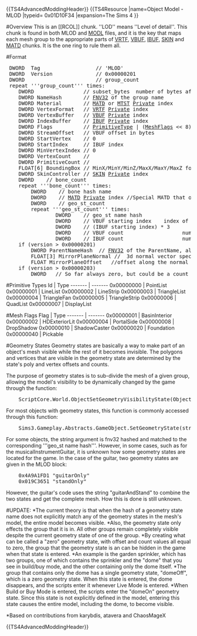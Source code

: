 {{TS4AdvancedModdingHeader}}
{{TS4Resource
|name=Object Model - MLOD
|typeid= 0x01D10F34
|expansion=The Sims 4
}}
<br clear="all">

#Overview
This is an [[RCOL]] chunk.  ''LOD'' means ''Level of detail''. This chunk is found in both MLOD and <a href="0x01661233">MODL</a> files, and it is the key that maps each mesh group to the appropriate parts of <a href="0x01D0E723">VRTF</a>, <a href="0x01D0E6FB">VBUF</a>, <a href="0x01D0E70F">IBUF</a>, <a href="0x01D0E76B">SKIN</a> and <a href="0x01D0E75D">MATD</a> chunks. It is the one ring to rule them all.

#Format
<pre>
 DWORD  Tag                  // 'MLOD'
 DWORD  Version              // 0x00000201
 DWORD                       // group_count
 repeat '''group_count''' times:
 	DWORD                // subset_bytes  number of bytes after here in this repetition
 	DWORD NameHash       // <a href="FNV">FNV32</a> of the group name
 	DWORD Material       // <a href="0x01D0E75D">MATD</a> or <a href="0x02019972">MTST</a> <a href="RCOL#References">Private</a> index
 	DWORD VertexFormat   // <a href="0x01D0E723">VRTF</a> <a href="RCOL#References">Private</a> index
 	DWORD VertexBuffer   // <a href="0x01D0E6FB">VBUF</a> <a href="RCOL#References">Private</a> index
 	DWORD IndexBuffer    // <a href="0x01D0E70F">IBUF</a> <a href="RCOL#References">Private</a> index
 	DWORD Flags          // <a href="#Primitive_Types">PrimitiveType</a> | (<a href="#Mesh_Flags">MeshFlags</a> << 8)
 	DWORD StreamOffset   // VBUF offset in bytes
 	DWORD StartVertex    // 0
 	DWORD StartIndex     // IBUF index
 	DWORD MinVertexIndex // 0
 	DWORD VertexCount    // 
 	DWORD PrimitiveCount // 
 	FLOAT[6] BoundingBox // MinX/MinY/MinZ/MaxX/MaxY/MaxZ for this group
 	DWORD SkinController // <a href="0x01D0E76B">SKIN</a> <a href="RCOL#References">Private</a> index
 	DWORD    // bone_count
 	repeat '''bone_count''' times:
 		DWORD    // bone hash name
     	DWORD    // <a href="0x01D0E75D">MATD</a> <a href="RCOL#References">Private</a> index //Special MATD that only has UVScale/UVOffset/PosScale/PosOffset and no ShaderName
     	DWORD    // geo_st_count
     	repeat '''geo_st_count''' times:
     	     	DWORD    // geo_st name hash
     	     	DWORD    // VBUF starting index    index of the first vertex of the geo_st
     	     	DWORD    // (IBUF starting index) * 3          index of the first polygon face of the geo_st
     	     	DWORD    // VBUF count                   number of vertices in the geo_st
     	     	DWORD    // IBUF count                   number of polygon faces in the geo_st
 	if (version > 0x00000201)
 		DWORD ParentNameHash  // <a href="FNV">FNV32</a> of the ParentName, always 0
 		FLOAT[3] MirrorPlaneNormal //  3d normal vector specifying the direction of a mirror's reflection
 		FLOAT MirrorPlaneOffset   //offset along the normal vector
 	if (version > 0x00000203)
 		DWORD	// So far always zero, but could be a count for a new list.
</pre>

#Primitive Types
Id | Type
------- | -------
0x00000000 | PointList 
0x00000001 | LineList
0x00000002 | LineStrip
0x00000003 | TriangleList
0x00000004 | TriangleFan
0x00000005 | TriangleStrip
0x00000006 | QuadList
0x00000007 | DisplayList

#Mesh Flags
Flag | Type
------- | -------
0x00000001 | BasinInterior 
0x00000002 | HDExteriorLit 
0x00000004 | PortalSide 
0x00000008 | DropShadow 
0x00000010 | ShadowCaster 
0x00000020 | Foundation 
0x00000040 | Pickable 

#Geometry States
Geometry states are basically a way to make part of an object's mesh visible while the rest of it becomes invisible.  The polygons and vertices that are visible in the geometry state are determined by the state's poly and vertex offsets and counts.

The purpose of geometry states is to sub-divide the mesh of a given group, allowing the model's visibility to be dynamically changed by the game through the function:
<pre>
    ScriptCore.World.ObjectSetGeometryVisibilityState(ObjectGuid objId, string geometryVisibilityState);
</pre>
For most objects with geometry states, this function is commonly accessed through this function:
<pre>
    Sims3.Gameplay.Abstracts.GameObject.SetGeometryState(string state);
</pre>
For some objects, the string argument is fnv32 hashed and matched to the corresponding '''geo_st name hash'''.
However, in some cases, such as for the musicalInstrumentGuitar, it is unknown how some geometry states are located for the game.
In the case of the guitar, two geometry states are given in the MLOD block:
<pre>
    0x4A9A1FD1 "guitarOnly"
    0x019C3651 "standOnly"
</pre>

However, the guitar's code uses the string "guitarAndStand" to combine the two states and get the complete mesh.  How this is done is still unknown.

#UPDATE:
*The current theory is that when the hash of a geometry state name does not explicitly match any of the geometry states in the mesh's model, the entire model becomes visible.
*Also, the geometry state only effects the group that it is in.  All other groups remain completely visible despite the current geometry state of one of the group.
*By creating what can be called a "zero" geometry state, with offset and count values all equal to zero, the group that the geometry state is an can be hidden in the game when that state is entered.
*An example is the garden sprinkler, which has two groups, one of which contains the sprinkler and the "dome" that you see in build/buy mode, and the other containing only the dome itself.
*The group that contains only the dome has a single geometry state, "domeOff", which is a zero geometry state.  When this state is entered, the dome disappears, and the scripts enter it whenever Live Mode is entered.
*When Build or Buy Mode is entered, the scripts enter the "domeOn" geometry state.  Since this state is not explicitly defined in the model, entering this state causes the entire model, including the dome, to become visible.

*Based on contributions from karybdis, atavera and ChaosMageX

{{TS4AdvancedModdingHeader}}
